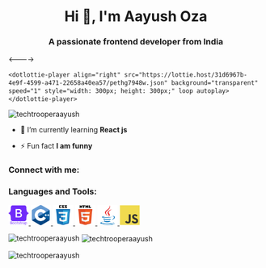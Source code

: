<h1 align="center">Hi 👋, I'm Aayush Oza</h1>
<h3 align="center">A passionate frontend developer from India</h3>
<--<script src="https://unpkg.com/@dotlottie/player-component@latest/dist/dotlottie-player.mjs" type="module"></script>-->

    <dotlottie-player align="right" src="https://lottie.host/31d6967b-4e9f-4599-a471-22658a40ea57/pethg7948w.json" background="transparent" speed="1" style="width: 300px; height: 300px;" loop autoplay></dotlottie-player>
<p align="left"> <img src="https://komarev.com/ghpvc/?username=techtrooperaayush&label=Profile%20views&color=0e75b6&style=flat" alt="techtrooperaayush" /> </p>

- 🌱 I’m currently learning **React js**

- ⚡ Fun fact **I am funny**

<h3 align="left">Connect with me:</h3>
<p align="left">
</p>

<h3 align="left">Languages and Tools:</h3>
<p align="left"> <a href="https://getbootstrap.com" target="_blank" rel="noreferrer"> <img src="https://raw.githubusercontent.com/devicons/devicon/master/icons/bootstrap/bootstrap-plain-wordmark.svg" alt="bootstrap" width="40" height="40"/> </a> <a href="https://www.w3schools.com/cpp/" target="_blank" rel="noreferrer"> <img src="https://raw.githubusercontent.com/devicons/devicon/master/icons/cplusplus/cplusplus-original.svg" alt="cplusplus" width="40" height="40"/> </a> <a href="https://www.w3schools.com/css/" target="_blank" rel="noreferrer"> <img src="https://raw.githubusercontent.com/devicons/devicon/master/icons/css3/css3-original-wordmark.svg" alt="css3" width="40" height="40"/> </a> <a href="https://www.w3.org/html/" target="_blank" rel="noreferrer"> <img src="https://raw.githubusercontent.com/devicons/devicon/master/icons/html5/html5-original-wordmark.svg" alt="html5" width="40" height="40"/> </a> <a href="https://www.java.com" target="_blank" rel="noreferrer"> <img src="https://raw.githubusercontent.com/devicons/devicon/master/icons/java/java-original.svg" alt="java" width="40" height="40"/> </a> <a href="https://developer.mozilla.org/en-US/docs/Web/JavaScript" target="_blank" rel="noreferrer"> <img src="https://raw.githubusercontent.com/devicons/devicon/master/icons/javascript/javascript-original.svg" alt="javascript" width="40" height="40"/> </a> </p>

<p><img align="left" src="https://github-readme-stats.vercel.app/api/top-langs?username=techtrooperaayush&show_icons=true&locale=en&layout=compact" alt="techtrooperaayush" /></p>

<p>&nbsp;<img align="center" src="https://github-readme-stats.vercel.app/api?username=techtrooperaayush&show_icons=true&locale=en" alt="techtrooperaayush" /></p>

<p><img align="center" src="https://github-readme-streak-stats.herokuapp.com/?user=techtrooperaayush&" alt="techtrooperaayush" /></p>
